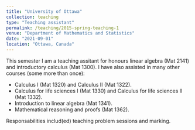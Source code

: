 ```yaml
---
title: "University of Ottawa"
collection: teaching
type: "Teaching assistant"
permalink: /teaching/2015-spring-teaching-1
venue: "Department of Mathematics and Statistics"
date: "2021-09-01"
location: "Ottawa, Canada"
---
```


This semester I am a teaching assitant for honours linear algebra (Mat 2141) and introductory calculus (Mat 1300).
I have also assisted in many other courses (some more than once):
- Calculus I (Mat 1320) and Calculus II (Mat 1322).
- Calculus for life sciences I (Mat 1330) and Calculus for life sciences II (Mat 1332).
- Introduction to linear algebra (Mat 1341).
- Mathematical reasoning and proofs (Mat 1362).

Responsabilities includ(ed) teaching problem sessions and marking.
